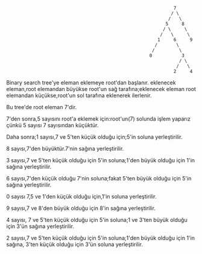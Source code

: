                                                                   7
                                                                 / \                 
                                                                /   \
                                                               5     8
                                                              / \     \
                                                             /   \     \
                                                            1     6     9
                                                           /       \
                                                          /         \
                                                         0           3
                                                                    / \
                                                                   /   \
                                                                  2     4


Binary search tree'ye eleman eklemeye root'dan başlanır. eklenecek eleman,root elemandan büyükse root'un sağ tarafına;eklenecek eleman root elemandan küçükse,root'un sol tarafına eklenerek ilerlenir.

Bu tree'de root eleman 7'dir.

7'den sonra,5 sayısını root'a eklemek için:root'un(7) solunda işlem yaparız çünkü 5 sayısı 7 sayısından küçüktür.

Daha sonra;1 sayısı,7 ve 5'ten küçük olduğu için;5'in soluna yerleştirilir.

8 sayısı,7'den büyüktür.7'nin sağına yerleştirilir.

3 sayısı,7 ve 5'ten küçük olduğu için 5'in soluna;1'den büyük olduğu için 1'in sağına yerleştirilir.

6 sayısı,7'den küçük olduğu 7'nin soluna;fakat 5'ten büyük olduğu için 5'in sağına yerleştirilir.

0 sayısı 7,5 ve 1'den küçük olduğu için,1'in soluna yerleştirilir.

9 sayısı,7 ve 8'den büyük olduğu için 8'in sağına yerleştirilir.

4 sayısı, 7 ve 5'ten küçük olduğu için 5'in soluna;1 ve 3'ten büyük olduğu için 3'ün sağına yerleştirilir.

2 sayısı,7 ve 5'ten küçük olduğu için 5'in soluna;1'den büyük olduğu için 1'in sağına, 3'ten küçük olduğu için 3'ün soluna yerleştirilir.
